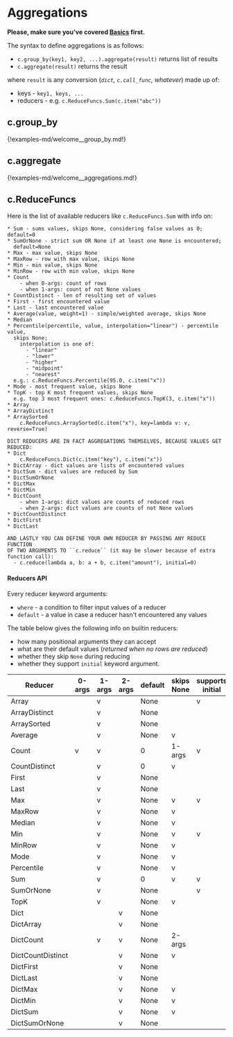 # Aggregations

**Please, make sure you've covered [Basics](./basics.md) first.**

The syntax to define aggregations is as follows:

 * `c.group_by(key1, key2, ...).aggregate(result)` returns list of results
 * `c.aggregate(result)` returns the result

where `result` is any conversion (_`dict`, `c.call_func`, whatever_) made up
of:

 * keys - `key1, keys, ...`
 * reducers - e.g. `c.ReduceFuncs.Sum(c.item("abc"))`


## c.group_by

{!examples-md/welcome__group_by.md!}

## c.aggregate

{!examples-md/welcome__aggregations.md!}


## c.ReduceFuncs

Here is the list of available reducers like `c.ReduceFuncs.Sum` with info on:

    * Sum - sums values, skips None, considering false values as 0; default=0
    * SumOrNone - strict sum OR None if at least one None is encountered;
      default=None
    * Max - max value, skips None
    * MaxRow - row with max value, skips None
    * Min - min value, skips None
    * MinRow - row with min value, skips None
    * Count
	    - when 0-args: count of rows
		- when 1-args: count of not None values
    * CountDistinct - len of resulting set of values
    * First - first encountered value
    * Last - last encountered value
    * Average(value, weight=1) - simple/weighted average, skips None
    * Median
    * Percentile(percentile, value, interpolation="linear") - percentile value,
      skips None;
		interpolation is one of:
		  - "linear"
		  - "lower"
		  - "higher"
		  - "midpoint"
		  - "nearest"
      e.g.: c.ReduceFuncs.Percentile(95.0, c.item("x"))
    * Mode - most frequent value, skips None
    * TopK - top K most frequent values, skips None
      e.g. top 3 most frequent ones: c.ReduceFuncs.TopK(3, c.item("x"))
    * Array
    * ArrayDistinct
    * ArraySorted
	    c.ReduceFuncs.ArraySorted(c.item("x"), key=lambda v: v, reverse=True)

	DICT REDUCERS ARE IN FACT AGGREGATIONS THEMSELVES, BECAUSE VALUES GET REDUCED:
    * Dict
	    c.ReduceFuncs.Dict(c.item("key"), c.item("x"))
    * DictArray - dict values are lists of encountered values
    * DictSum - dict values are reduced by Sum
    * DictSumOrNone
    * DictMax
    * DictMin
    * DictCount
	    - when 1-args: dict values are counts of reduced rows
	    - when 2-args: dict values are counts of not None values
    * DictCountDistinct
    * DictFirst
    * DictLast

	AND LASTLY YOU CAN DEFINE YOUR OWN REDUCER BY PASSING ANY REDUCE FUNCTION
	OF TWO ARGUMENTS TO ``c.reduce`` (it may be slower because of extra
	function call):
	  - c.reduce(lambda a, b: a + b, c.item("amount"), initial=0)



#### Reducers API

Every reducer keyword arguments:

 * `where` - a condition to filter input values of a reducer
 * `default` - a value in case a reducer hasn't encountered any values

The table below gives the following info on builtin reducers:

 * how many positional arguments they can accept
 * what are their default values (_returned when no rows are reduced_)
 * whether they skip `None` during reducing
 * whether they support `initial` keyword argument.

| Reducer           | 0-args  | 1-args | 2-args  | default | skips None | supports initial |
| ----------------- | ------- | ------ | ------- | ------- | ---------- | ---------------- |
| Array             |         | v      |         | None    |            | v                |
| ArrayDistinct     |         | v      |         | None    |            |                  |
| ArraySorted       |         | v      |         | None    |            |                  |
| Average           |         | v      |         | None    | v          |                  |
| Count             | v       | v      |         | 0       | 1-args     | v                |
| CountDistinct     |         | v      |         | 0       | v          |                  |
| First             |         | v      |         | None    |            |                  |
| Last              |         | v      |         | None    |            |                  |
| Max               |         | v      |         | None    | v          | v                |
| MaxRow            |         | v      |         | None    | v          |                  |
| Median            |         | v      |         | None    | v          |                  |
| Min               |         | v      |         | None    | v          | v                |
| MinRow            |         | v      |         | None    | v          |                  |
| Mode              |         | v      |         | None    | v          |                  |
| Percentile        |         | v      |         | None    | v          |                  |
| Sum               |         | v      |         | 0       | v          | v                |
| SumOrNone         |         | v      |         | None    |            | v                |
| TopK              |         | v      |         | None    | v          |                  |
| Dict              |         |        | v       | None    |            |                  |
| DictArray         |         |        | v       | None    |            |                  |
| DictCount         |         | v      | v       | None    | 2-args     |                  |
| DictCountDistinct |         |        | v       | None    | v          |                  |
| DictFirst         |         |        | v       | None    |            |                  |
| DictLast          |         |        | v       | None    |            |                  |
| DictMax           |         |        | v       | None    | v          |                  |
| DictMin           |         |        | v       | None    | v          |                  |
| DictSum           |         |        | v       | None    | v          |                  |
| DictSumOrNone     |         |        | v       | None    |            |                  |



